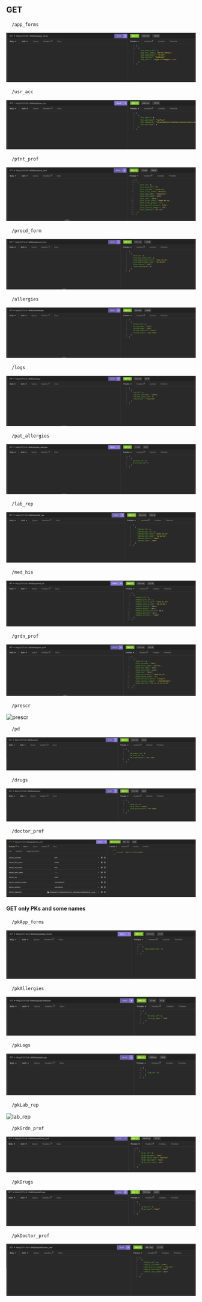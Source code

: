 ## GET

```bash
  /app_forms
```
![app_forms](screenshots/get-app_forms.png)

```bash
  /usr_acc
```
![useer_acc](screenshots/get-user_acc.png)

```bash
  /ptnt_prof
```
![ptnt_prof](screenshots/get-ptnt_prof.png)

```bash
  /procd_form
```
![procd_form](screenshots/get-procd_form.png)

```bash
  /allergies
```
![allergies](screenshots/get-allergies.png)

```bash
  /logs
```
![logs](screenshots/get-logs.png)

```bash
  /pat_allergies
```
![pat_allergies](screenshots/get-pa_pat_allergies.png)

```bash
  /lab_rep
```
![lab_rep](screenshots/get-lab_rep.png)

```bash
  /med_his
```
![med_his](screenshots/get-med_his.png)

```bash
  /grdn_prof
```
![grdn_prof](screenshots/get-grdn_prof.png)

```bash
  /prescr
```
![prescr](screenshots/get-prescr.png)

```bash
  /pd
```
![pd](screenshots/get-pd.png)

```bash
  /drugs
```
![drugs](screenshots/get-drugs.png)

```bash
  /doctor_prof
```
![doctor_prof](screenshots/get-doctor_prof.png)

#### GET only PKs and some names



```bash
  /pkApp_forms
```
![app_forms](screenshots/get-pkApp_forms.png)

```bash
  /pkAllergies
```
![allergies](screenshots/get-pkAllergies.png)

```bash
  /pkLogs
```
![logs](screenshots/get-pkLogs.png)

```bash
  /pkLab_rep
```
![lab_rep](screenshots/get-pkLab_rep.png)

```bash
  /pkGrdn_prof
```
![grdn_prof](screenshots/get-pkGrdn_prof.png)

```bash
  /pkDrugs
```
![drugs](screenshots/get-pkDrugs.png)

```bash
  /pkDoctor_prof
```
![doctor_prof](screenshots/get-pkDoctor_prof.png)